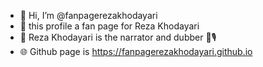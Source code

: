 - 👋 Hi, I’m @fanpagerezakhodayari
- 👀 this profile a fan page for Reza Khodayari
- 🌱 Reza Khodayari is the narrator and dubber 🎤🎙
- 🌐 Github page is https://fanpagerezakhodayari.github.io

<!---
fanpagerezakhodayari/fanpagerezakhodayari.github.io is a ✨ fan page ✨ for Reza Khodayari in three languages Persian (Farsi), English, and Turkish.
--->
